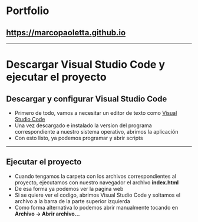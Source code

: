 # Portfolio
##  https://marcopaoletta.github.io

---

# Descargar Visual Studio Code y ejecutar el proyecto
## Descargar y configurar Visual Studio Code
* Primero de todo, vamos a necesitar un editor de texto como [Visual Studio Code](https://code.visualstudio.com/download)
* Una vez descargado e instalado la version del programa correspondiente a nuestro sistema operativo, abrimos la aplicación
* Con esto listo, ya podemos programar y abrir scripts

---

## Ejecutar el proyecto
* Cuando tengamos la carpeta con los archivos correspondientes al proyecto, ejecutamos con nuestro navegador el archivo **index.html**
* De esa forma ya podemos ver la pagina web
* Si se quiere ver el codigo, abrimos Visual Studio Code y soltamos el archivo a la barra de la parte superior izquierda
* Como forma alternativa lo podemos abrir manualmente tocando en **Archivo -> Abrir archivo...**